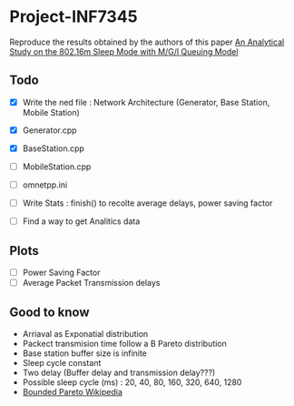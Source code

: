 # Project-INF7345
Reproduce the results obtained by the authors of this paper [An Analytical Study on the 802.16m Sleep Mode with M/G/l Queuing Model](https://ieeexplore.ieee.org/stamp/stamp.jsp?tp=&arnumber=6336535)


## Todo
- [x] Write the ned file : Network Architecture (Generator, Base Station, Mobile Station)
- [x] Generator.cpp
- [x] BaseStation.cpp 
- [ ] MobileStation.cpp
- [ ] omnetpp.ini 
- [ ] Write Stats : finish() to recolte average delays, power saving factor

- [ ] Find a way to get Analitics data



## Plots 
- [ ] Power Saving Factor
- [ ] Average Packet Transmission delays

## Good to know
- Arriaval as Exponatial distribution
- Packect transmision time follow a B Pareto distribution
- Base station buffer size is infinite
- Sleep cycle constant
- Two delay (Buffer delay and transmission delay???)
- Possible sleep cycle (ms) : 20, 40, 80, 160, 320, 640, 1280
- [Bounded Pareto Wikipedia](https://en.wikipedia.org/wiki/Pareto_distribution#Bounded_Pareto_distribution)
